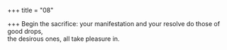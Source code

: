 +++
title = "08"

+++
Begin the sacrifice: your manifestation and your resolve do those of  good drops,  
the desirous ones, all take pleasure in.  